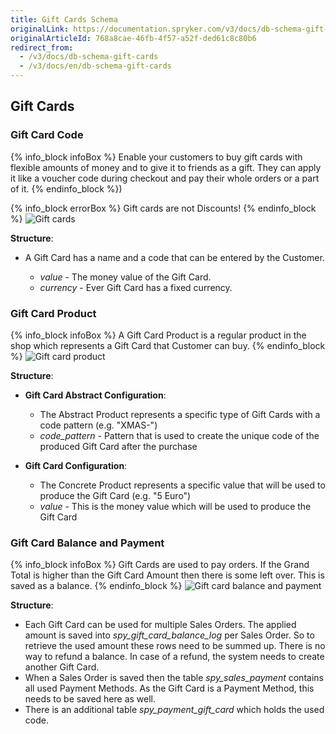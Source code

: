```yaml
---
title: Gift Cards Schema
originalLink: https://documentation.spryker.com/v3/docs/db-schema-gift-cards
originalArticleId: 768a8cae-46fb-4f57-a52f-ded61c8c80b6
redirect_from:
  - /v3/docs/db-schema-gift-cards
  - /v3/docs/en/db-schema-gift-cards
---
```



## Gift Cards

### Gift Card Code

{% info_block infoBox %}
Enable your customers to buy gift cards with flexible amounts of money and to give it to friends as a gift. They can apply it like a voucher code during checkout and pay their whole orders or a part of it.
{% endinfo_block %})

{% info_block errorBox %}
Gift cards are not Discounts!
{% endinfo_block %}
![Gift cards](https://spryker.s3.eu-central-1.amazonaws.com/docs/Developer+Guide/Database+Schema+Guide/Gift+Cards+Schema/gift-card.png)

**Structure**:

* A Gift Card has a name and a code that can be entered by the Customer.

  - *value* - The money value of the Gift Card.
  - *currency* - Ever Gift Card has a fixed currency.


### Gift Card Product

{% info_block infoBox %}
A Gift Card Product is a regular product in the shop which represents a Gift Card that Customer can buy.
{% endinfo_block %}
![Gift card product](https://spryker.s3.eu-central-1.amazonaws.com/docs/Developer+Guide/Database+Schema+Guide/Gift+Cards+Schema/gift-card-product.png)

**Structure**:

* **Gift Card Abstract Configuration**:

  - The Abstract Product represents a specific type of Gift Cards with a code pattern (e.g. "XMAS-")
  - *code_pattern* - Pattern that is used to create the unique code of the produced Gift Card after the purchase

* **Gift Card Configuration**:

  - The Concrete Product represents a specific value that will be used to produce the Gift Card (e.g. "5 Euro")
  - *value* - This is the money value which will be used to produce the Gift Card


### Gift Card Balance and Payment

{% info_block infoBox %}
Gift Cards are used to pay orders. If the Grand Total is higher than the Gift Card Amount then there is some left over. This is saved as a balance.
{% endinfo_block %}
![Gift card balance and payment](https://spryker.s3.eu-central-1.amazonaws.com/docs/Developer+Guide/Database+Schema+Guide/Gift+Cards+Schema/gift-card-purchase-payment.png)

**Structure**:

* Each Gift Card can be used for multiple Sales Orders. The applied amount is saved into *spy_gift_card_balance_log* per Sales Order. So to retrieve the used amount these rows need to be summed up. There is no way to refund a balance. In case of a refund, the system needs to create another Gift Card.
* When a Sales Order is saved then the table *spy_sales_payment* contains all used Payment Methods. As the Gift Card is a Payment Method, this needs to be saved here as well.
* There is an additional table *spy_payment_gift_card* which holds the used code.
